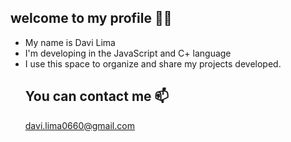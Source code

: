 ## welcome to my profile 💙💙
- My name is Davi Lima
- I'm developing in the JavaScript and C+ language
- I use this space to organize and share my projects developed.
  ## You can contact me 📫
  davi.lima0660@gmail.com
